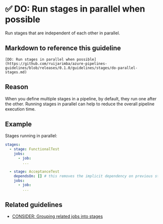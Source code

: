 # ✅ DO: Run stages in parallel when possible

Run stages that are independent of each other in parallel.

## Markdown to reference this guideline

```plaintext
[DO: Run stages in parallel when possible](https://github.com/ruijarimba/azure-pipelines-guidelines/blob/releases/0.1.0/guidelines/stages/do-parallel-stages.md)
```

## Reason

When you define multiple stages in a pipeline, by default, they run one after
the other. Running stages in parallel can help to reduce the overall pipeline
execution time.

## Example

Stages running in parallel:

```yaml
stages:
  - stage: FunctionalTest
    jobs:
      - job:
        ...

  - stage: AcceptanceTest
    dependsOn: [] # this removes the implicit dependency on previous stage and causes this to run in parallel
    jobs:
      - job:
        ...
```

## Related guidelines

- [CONSIDER: Grouping related jobs into stages](/guidelines/stages/consider-grouping-jobs.md)
